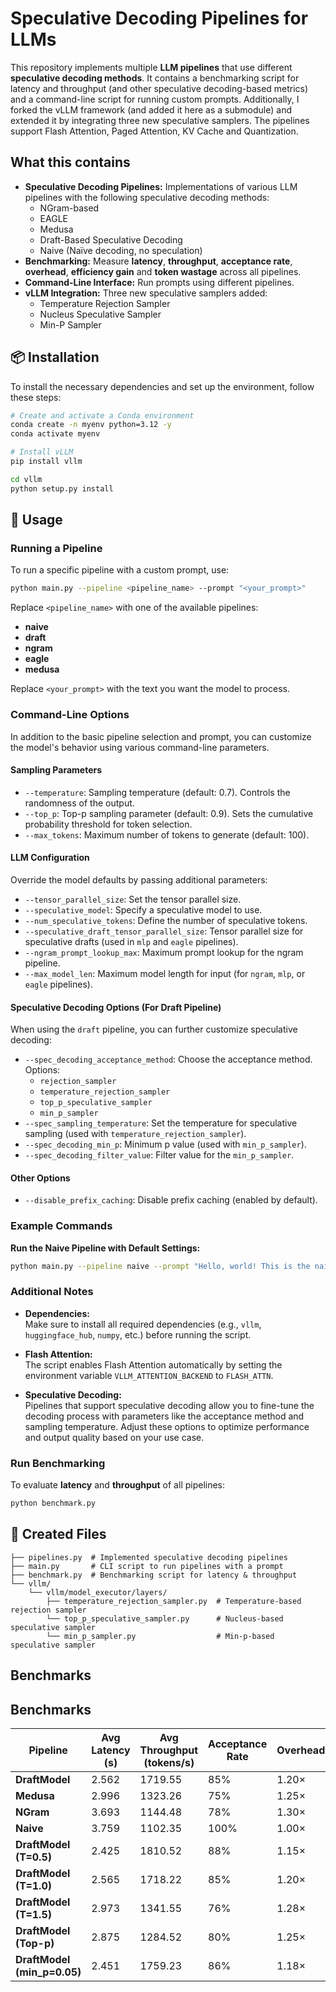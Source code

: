 # Speculative Decoding Pipelines for LLMs

This repository implements multiple **LLM pipelines** that use different **speculative decoding methods**. It contains a benchmarking script for latency and throughput (and other speculative decoding-based metrics) and a command-line script for running custom prompts. Additionally, I forked the vLLM framework (and added it here as a submodule) and extended it by integrating three new speculative samplers. The pipelines support Flash Attention, Paged Attention, KV Cache and Quantization.

## What this contains
- **Speculative Decoding Pipelines:** Implementations of various LLM pipelines with the following speculative decoding methods:
  - NGram-based
  - EAGLE
  - Medusa
  - Draft-Based Speculative Decoding
  - Naive (Naïve decoding, no speculation)
- **Benchmarking:** Measure **latency**, **throughput**, **acceptance rate**, **overhead**, **efficiency gain** and **token wastage** across all pipelines.
- **Command-Line Interface:** Run prompts using different pipelines.
- **vLLM Integration:** Three new speculative samplers added:
  - Temperature Rejection Sampler
  - Nucleus Speculative Sampler
  - Min-P Sampler

## 📦 Installation
To install the necessary dependencies and set up the environment, follow these steps:

```bash
# Create and activate a Conda environment
conda create -n myenv python=3.12 -y
conda activate myenv

# Install vLLM
pip install vllm

cd vllm
python setup.py install
```

## 🌟 Usage

### Running a Pipeline

To run a specific pipeline with a custom prompt, use:

```bash
python main.py --pipeline <pipeline_name> --prompt "<your_prompt>"
```

Replace `<pipeline_name>` with one of the available pipelines:
- **naive**
- **draft**
- **ngram**
- **eagle**
- **medusa**

Replace `<your_prompt>` with the text you want the model to process.

### Command-Line Options

In addition to the basic pipeline selection and prompt, you can customize the model's behavior using various command-line parameters.

#### Sampling Parameters
- `--temperature`: Sampling temperature (default: 0.7). Controls the randomness of the output.
- `--top_p`: Top-p sampling parameter (default: 0.9). Sets the cumulative probability threshold for token selection.
- `--max_tokens`: Maximum number of tokens to generate (default: 100).

#### LLM Configuration
Override the model defaults by passing additional parameters:
- `--tensor_parallel_size`: Set the tensor parallel size.
- `--speculative_model`: Specify a speculative model to use.
- `--num_speculative_tokens`: Define the number of speculative tokens.
- `--speculative_draft_tensor_parallel_size`: Tensor parallel size for speculative drafts (used in `mlp` and `eagle` pipelines).
- `--ngram_prompt_lookup_max`: Maximum prompt lookup for the ngram pipeline.
- `--max_model_len`: Maximum model length for input (for `ngram`, `mlp`, or `eagle` pipelines).

#### Speculative Decoding Options (For Draft Pipeline)
When using the `draft` pipeline, you can further customize speculative decoding:
- `--spec_decoding_acceptance_method`: Choose the acceptance method. Options:
  - `rejection_sampler`
  - `temperature_rejection_sampler`
  - `top_p_speculative_sampler`
  - `min_p_sampler`
- `--spec_sampling_temperature`: Set the temperature for speculative sampling (used with `temperature_rejection_sampler`).
- `--spec_decoding_min_p`: Minimum p value (used with `min_p_sampler`).
- `--spec_decoding_filter_value`: Filter value for the `min_p_sampler`.

#### Other Options
- `--disable_prefix_caching`: Disable prefix caching (enabled by default).

### Example Commands

 **Run the Naive Pipeline with Default Settings:**

   ```bash
   python main.py --pipeline naive --prompt "Hello, world! This is the naive pipeline."
   ```

### Additional Notes

- **Dependencies:**  
  Make sure to install all required dependencies (e.g., `vllm`, `huggingface_hub`, `numpy`, etc.) before running the script.
  
- **Flash Attention:**  
  The script enables Flash Attention automatically by setting the environment variable `VLLM_ATTENTION_BACKEND` to `FLASH_ATTN`.

- **Speculative Decoding:**  
  Pipelines that support speculative decoding allow you to fine-tune the decoding process with parameters like the acceptance method and sampling temperature. Adjust these options to optimize performance and output quality based on your use case.


### Run Benchmarking
To evaluate **latency** and **throughput** of all pipelines:

```bash
python benchmark.py
```

## 📂 Created Files
```
├── pipelines.py  # Implemented speculative decoding pipelines
├── main.py       # CLI script to run pipelines with a prompt
├── benchmark.py  # Benchmarking script for latency & throughput
└── vllm/
    └── vllm/model_executor/layers/
        ├── temperature_rejection_sampler.py  # Temperature-based rejection sampler
        └── top_p_speculative_sampler.py      # Nucleus-based speculative sampler
        └── min_p_sampler.py                  # Min-p-based speculative sampler
```

## Benchmarks

## Benchmarks

| Pipeline               | Avg Latency (s) | Avg Throughput (tokens/s) | Acceptance Rate | Overhead | Token Wastage | Speedup vs. Naive |
|------------------------|-----------------|----------------------------|----------------|----------|---------------|-------------------|
| **DraftModel**         | 2.562           | 1719.55                   | 85%            | 1.20×    | 15%           | 1.56×            |
| **Medusa**            | 2.996           | 1323.26                   | 75%            | 1.25×    | 25%           | 1.20×            |
| **NGram**              | 3.693           | 1144.48                   | 78%            | 1.30×    | 22%           | 1.04×            |
| **Naive**              | 3.759           | 1102.35                   | 100%           | 1.00×    | 0%            | 1.00×            |
| **DraftModel (T=0.5)** | 2.425           | 1810.52                   | 88%            | 1.15×    | 12%           | 1.64×            |
| **DraftModel (T=1.0)** | 2.565           | 1718.22                   | 85%            | 1.20×    | 15%           | 1.46×            |
| **DraftModel (T=1.5)** | 2.973           | 1341.55                   | 76%            | 1.28×    | 24%           | 1.22×            |
| **DraftModel (Top-p)** | 2.875           | 1284.52                   | 80%            | 1.25×    | 20%           | 1.17×            |
| **DraftModel (min_p=0.05)** | 2.451           | 1759.23                 | 86%           | 1.18×   | 14%          |  1.54×          |
